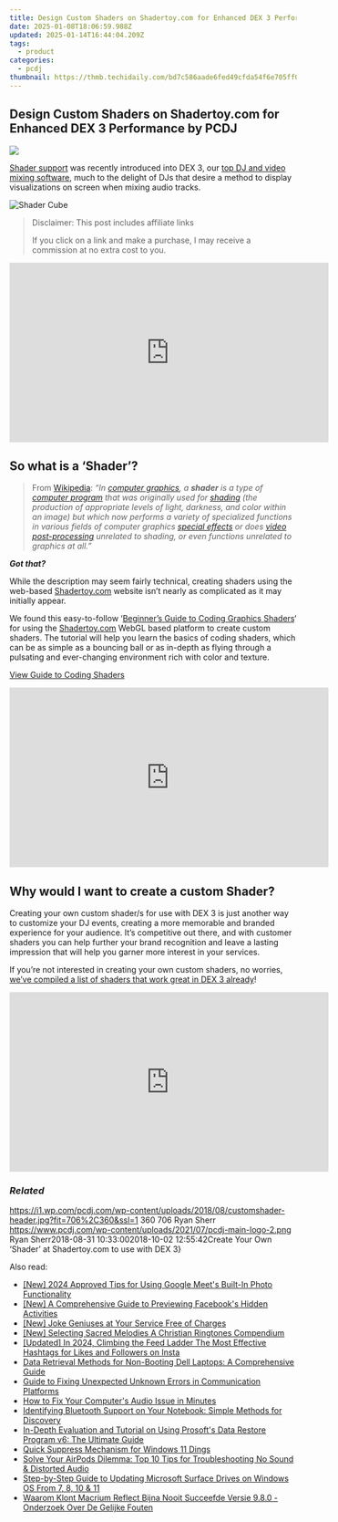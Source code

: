 ```yaml
---
title: Design Custom Shaders on Shadertoy.com for Enhanced DEX 3 Performance by PCDJ
date: 2025-01-08T18:06:59.988Z
updated: 2025-01-14T16:44:04.209Z
tags:
  - product
categories:
  - pcdj
thumbnail: https://thmb.techidaily.com/bd7c586aade6fed49cfda54f6e705ff08c3876c36db98184cb0c5aec1615decc.jpg
---
```


## Design Custom Shaders on Shadertoy.com for Enhanced DEX 3 Performance by PCDJ

[![](https://i1.wp.com/pcdj.com/wp-content/uploads/2018/08/customshader-header.jpg?resize=706%2C321&ssl=1)](https://i1.wp.com/pcdj.com/wp-content/uploads/2018/08/customshader-header.jpg?fit=706%2C360&ssl=1 "Creating a Shader for use with DEX 3 video mixing software")

[Shader support](https://tools.techidaily.com/pcdj/products/) was recently introduced into DEX 3, our [top DJ and video mixing software](https://tools.techidaily.com/pcdj/products/), much to the delight of DJs that desire a method to display visualizations on screen when mixing audio tracks.

![Shader Cube](https://i2.wp.com/pcdj.com/wp-content/uploads/2018/08/shader-adjusted-1.png?resize=180%2C180&ssl=1 "Shader Cube")

>  Disclaimer: This post includes affiliate links
>
>  If you click on a link and make a purchase, I may receive a commission at no extra cost to you.
>

<!-- affiliate ads begin -->
<iframe width="560" height="315" src="https://www.youtube.com/embed/Q-mXUpVQijU?si=f1MzflPJ8-bD2_iQ" title="YouTube video player" frameborder="0" allow="accelerometer; autoplay; clipboard-write; encrypted-media; gyroscope; picture-in-picture; web-share" referrerpolicy="strict-origin-when-cross-origin" allowfullscreen></iframe>
<!-- affiliate ads end -->

## So what is a ‘Shader’?

> From [Wikipedia](https://en.wikipedia.org/wiki/Shader): _“In [computer graphics](https://en.wikipedia.org/wiki/Computer%5Fgraphics "Computer graphics"), a **shader** is a type of [computer program](https://en.wikipedia.org/wiki/Computer%5Fprogram "Computer program") that was originally used for [shading](https://en.wikipedia.org/wiki/Shading "Shading") (the production of appropriate levels of light, darkness, and color within an image) but which now performs a variety of specialized functions in various fields of computer graphics [special effects](https://en.wikipedia.org/wiki/Special%5Feffects "Special effects") or does [video post-processing](https://en.wikipedia.org/wiki/Video%5Fpost-processing "Video post-processing") unrelated to shading, or even functions unrelated to graphics at all.”_

**_Got that?_** 

While the description may seem fairly technical, creating shaders using the web-based [Shadertoy.com](http://www.shadertoy.com) website isn’t nearly as complicated as it may initially appear.

We found this easy-to-follow ‘[Beginner’s Guide to Coding Graphics Shaders](https://gamedevelopment.tutsplus.com/tutorials/a-beginners-guide-to-coding-graphics-shaders--cms-23313)‘ for using the [Shadertoy.com](https://www.shadertoy.com/new) WebGL based platform to create custom shaders. The tutorial will help you learn the basics of coding shaders, which can be as simple as a bouncing ball or as in-depth as flying through a pulsating and ever-changing environment rich with color and texture.

[View Guide to Coding Shaders](https://gamedevelopment.tutsplus.com/tutorials/a-beginners-guide-to-coding-graphics-shaders--cms-23313)

<!-- affiliate ads begin -->
<iframe width="560" height="315" src="https://www.youtube.com/embed/ZblaBc-v2vs?si=CKW1gJwXQT2vZJYo" title="YouTube video player" frameborder="0" allow="accelerometer; autoplay; clipboard-write; encrypted-media; gyroscope; picture-in-picture; web-share" referrerpolicy="strict-origin-when-cross-origin" allowfullscreen></iframe>
<!-- affiliate ads end -->

## Why would I want to create a custom Shader?

Creating your own custom shader/s for use with DEX 3 is just another way to customize your DJ events, creating a more memorable and branded experience for your audience. It’s competitive out there, and with customer shaders you can help further your brand recognition and leave a lasting impression that will help you garner more interest in your services.

If you’re not interested in creating your own custom shaders, no worries, [we’ve compiled a list of shaders that work great in DEX 3 already](https://tools.techidaily.com/pcdj/products/)!

<!-- affiliate ads begin -->
<iframe width="560" height="315" src="https://www.youtube.com/embed/Jng92DT1n_Y?si=LvxQhsEJoymsM2iZ" title="YouTube video player" frameborder="0" allow="accelerometer; autoplay; clipboard-write; encrypted-media; gyroscope; picture-in-picture; web-share" referrerpolicy="strict-origin-when-cross-origin" allowfullscreen></iframe>
<!-- affiliate ads end -->

### _Related_

https://i1.wp.com/pcdj.com/wp-content/uploads/2018/08/customshader-header.jpg?fit=706%2C360&ssl=1 360 706 Ryan Sherr https://www.pcdj.com/wp-content/uploads/2021/07/pcdj-main-logo-2.png Ryan Sherr2018-08-31 10:33:002018-10-02 12:55:42Create Your Own ‘Shader’ at Shadertoy.com to use with DEX 3}

<ins class="adsbygoogle"
     style="display:block"
     data-ad-format="autorelaxed"
     data-ad-client="ca-pub-7571918770474297"
     data-ad-slot="1223367746"></ins>

<ins class="adsbygoogle"
     style="display:block"
     data-ad-client="ca-pub-7571918770474297"
     data-ad-slot="8358498916"
     data-ad-format="auto"
     data-full-width-responsive="true"></ins>

<span class="atpl-alsoreadstyle">Also read:</span>
<div><ul>
<li><a href="https://screen-mirroring-recording.techidaily.com/new-2024-approved-tips-for-using-google-meets-built-in-photo-functionality/"><u>[New] 2024 Approved Tips for Using Google Meet's Built-In Photo Functionality</u></a></li>
<li><a href="https://extra-resources.techidaily.com/new-a-comprehensive-guide-to-previewing-facebooks-hidden-activities/"><u>[New] A Comprehensive Guide to Previewing Facebook's Hidden Activities</u></a></li>
<li><a href="https://extra-guidance.techidaily.com/new-joke-geniuses-at-your-service-free-of-charges/"><u>[New] Joke Geniuses at Your Service Free of Charges</u></a></li>
<li><a href="https://extra-guidance.techidaily.com/new-selecting-sacred-melodies-a-christian-ringtones-compendium/"><u>[New] Selecting Sacred Melodies A Christian Ringtones Compendium</u></a></li>
<li><a href="https://instagram-video-files.techidaily.com/updated-in-2024-climbing-the-feed-ladder-the-most-effective-hashtags-for-likes-and-followers-on-insta/"><u>[Updated] In 2024, Climbing the Feed Ladder The Most Effective Hashtags for Likes and Followers on Insta</u></a></li>
<li><a href="https://win-hot.techidaily.com/data-retrieval-methods-for-non-booting-dell-laptops-a-comprehensive-guide/"><u>Data Retrieval Methods for Non-Booting Dell Laptops: A Comprehensive Guide</u></a></li>
<li><a href="https://win-hot.techidaily.com/guide-to-fixing-unexpected-unknown-errors-in-communication-platforms/"><u>Guide to Fixing Unexpected Unknown Errors in Communication Platforms</u></a></li>
<li><a href="https://sound-issues.techidaily.com/how-to-fix-your-computers-audio-issue-in-minutes/"><u>How to Fix Your Computer's Audio Issue in Minutes</u></a></li>
<li><a href="https://tech-renaissance.techidaily.com/identifying-bluetooth-support-on-your-notebook-simple-methods-for-discovery/"><u>Identifying Bluetooth Support on Your Notebook: Simple Methods for Discovery</u></a></li>
<li><a href="https://win-hot.techidaily.com/in-depth-evaluation-and-tutorial-on-using-prosofts-data-restore-program-v6-the-ultimate-guide/"><u>In-Depth Evaluation and Tutorial on Using Prosoft's Data Restore Program v6: The Ultimate Guide</u></a></li>
<li><a href="https://win11-tips.techidaily.com/quick-suppress-mechanism-for-windows-11-dings/"><u>Quick Suppress Mechanism for Windows 11 Dings</u></a></li>
<li><a href="https://fox-that.techidaily.com/solve-your-airpods-dilemma-top-10-tips-for-troubleshooting-no-sound-and-distorted-audio/"><u>Solve Your AirPods Dilemma: Top 10 Tips for Troubleshooting No Sound & Distorted Audio</u></a></li>
<li><a href="https://win-hot.techidaily.com/step-by-step-guide-to-updating-microsoft-surface-drives-on-windows-os-from-7-8-10-and-11/"><u>Step-by-Step Guide to Updating Microsoft Surface Drives on Windows OS From 7, 8, 10 & 11</u></a></li>
<li><a href="https://win-hot.techidaily.com/waarom-klont-macrium-reflect-bijna-nooit-succeefde-versie-980-onderzoek-over-de-gelijke-fouten/"><u>Waarom Klont Macrium Reflect Bijna Nooit Succeefde Versie 9.8.0 - Onderzoek Over De Gelijke Fouten</u></a></li>
</ul></div>

